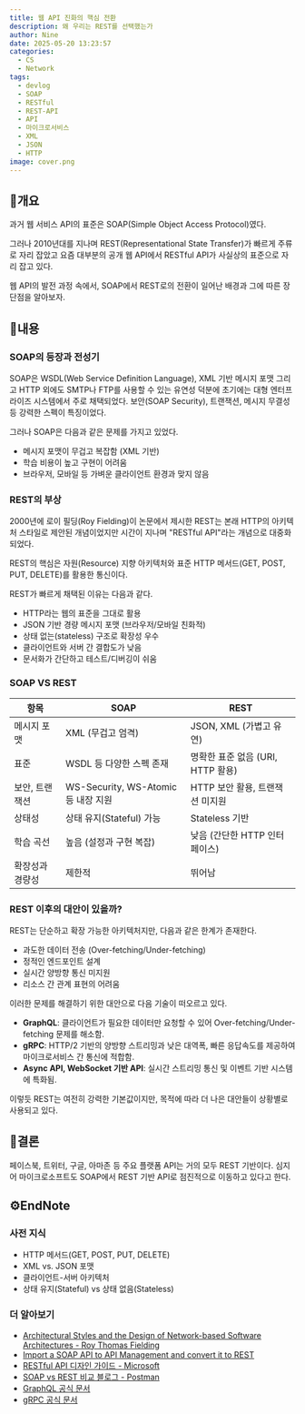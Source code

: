 ```yaml
---
title: 웹 API 진화의 핵심 전환
description: 왜 우리는 REST를 선택했는가
author: Nine
date: 2025-05-20 13:23:57
categories:
  - CS
  - Network
tags:
  - devlog
  - SOAP
  - RESTful
  - REST-API
  - API
  - 마이크로서비스
  - XML
  - JSON
  - HTTP
image: cover.png
---
```

## 📌개요

과거 웹 서비스 API의 표준은 SOAP(Simple Object Access Protocol)였다.

그러나 2010년대를 지나며 REST(Representational State Transfer)가 빠르게 주류로 자리 잡았고 요즘 대부분의 공개 웹 API에서 RESTful API가 사실상의 표준으로 자리 잡고 있다.

웹 API의 발전 과정 속에서, SOAP에서 REST로의 전환이 일어난 배경과 그에 따른 장단점을 알아보자.

## 📌내용

### SOAP의 등장과 전성기

SOAP은 WSDL(Web Service Definition Language), XML 기반 메시지 포맷 그리고 HTTP 외에도 SMTP나 FTP를 사용할 수 있는 유연성 덕분에 초기에는 대형 엔터프라이즈 시스템에서 주로 채택되었다.
보안(SOAP Security), 트랜잭션, 메시지 무결성 등 강력한 스펙이 특징이었다.

그러나 SOAP은 다음과 같은 문제를 가지고 있었다.
- 메시지 포맷이 무겁고 복잡함 (XML 기반)
- 학습 비용이 높고 구현이 어려움
- 브라우저, 모바일 등 가벼운 클라이언트 환경과 맞지 않음

### REST의 부상

2000년에 로이 필딩(Roy Fielding)이 논문에서 제시한 REST는 본래 HTTP의 아키텍처 스타일로 제안된 개념이었지만 시간이 지나며 "RESTful API"라는 개념으로 대중화되었다.

REST의 핵심은 자원(Resource) 지향 아키텍처와 표준 HTTP 메서드(GET, POST, PUT, DELETE)를 활용한 통신이다.

REST가 빠르게 채택된 이유는 다음과 같다.
- HTTP라는 웹의 표준을 그대로 활용
- JSON 기반 경량 메시지 포맷 (브라우저/모바일 친화적)
- 상태 없는(stateless) 구조로 확장성 우수
- 클라이언트와 서버 간 결합도가 낮음
- 문서화가 간단하고 테스트/디버깅이 쉬움

### SOAP VS REST

| 항목       | SOAP                           | REST                     |
| -------- | ------------------------------ | ------------------------ |
| 메시지 포맷   | XML (무겁고 엄격)                   | JSON, XML (가볍고 유연)       |
| 표준       | WSDL 등 다양한 스펙 존재               | 명확한 표준 없음 (URI, HTTP 활용) |
| 보안, 트랜잭션 | WS-Security, WS-Atomic 등 내장 지원 | HTTP 보안 활용, 트랜잭션 미지원     |
| 상태성      | 상태 유지(Stateful) 가능             | Stateless 기반             |
| 학습 곡선    | 높음 (설정과 구현 복잡)                 | 낮음 (간단한 HTTP 인터페이스)      |
| 확장성과 경량성 | 제한적                            | 뛰어남                      |

### REST 이후의 대안이 있을까?

REST는 단순하고 확장 가능한 아키텍처지만, 다음과 같은 한계가 존재한다.
- 과도한 데이터 전송 (Over-fetching/Under-fetching)
- 정적인 엔드포인트 설계
- 실시간 양방향 통신 미지원
- 리소스 간 관계 표현의 어려움

이러한 문제를 해결하기 위한 대안으로 다음 기술이 떠오르고 있다.
- **GraphQL**: 클라이언트가 필요한 데이터만 요청할 수 있어 Over-fetching/Under-fetching 문제를 해소함.
- **gRPC**: HTTP/2 기반의 양방향 스트리밍과 낮은 대역폭, 빠른 응답속도를 제공하여 마이크로서비스 간 통신에 적합함.
- **Async API, WebSocket 기반 API**: 실시간 스트리밍 통신 및 이벤트 기반 시스템에 특화됨.

이렇듯 REST는 여전히 강력한 기본값이지만, 목적에 따라 더 나은 대안들이 상황별로 사용되고 있다.

## 🎯결론

페이스북, 트위터, 구글, 아마존 등 주요 플랫폼 API는 거의 모두 REST 기반이다.
심지어 마이크로소프트도 SOAP에서 REST 기반 API로 점진적으로 이동하고 있다고 한다.

## ⚙️EndNote

### 사전 지식

- HTTP 메서드(GET, POST, PUT, DELETE)
- XML vs. JSON 포맷
- 클라이언트-서버 아키텍처
- 상태 유지(Stateful) vs 상태 없음(Stateless)

### 더 알아보기

- [Architectural Styles and the Design of Network-based Software Architectures - Roy Thomas Fielding](https://ics.uci.edu/~fielding/pubs/dissertation/top.htm)
- [Import a SOAP API to API Management and convert it to REST](https://learn.microsoft.com/en-us/azure/api-management/restify-soap-api)
- [RESTful API 디자인 가이드 - Microsoft](https://learn.microsoft.com/en-us/azure/architecture/best-practices/api-design)
- [SOAP vs REST 비교 블로그 - Postman](https://blog.postman.com/soap-vs-rest/)
- [GraphQL 공식 문서](https://graphql.org/)
- [gRPC 공식 문서](https://grpc.io/)